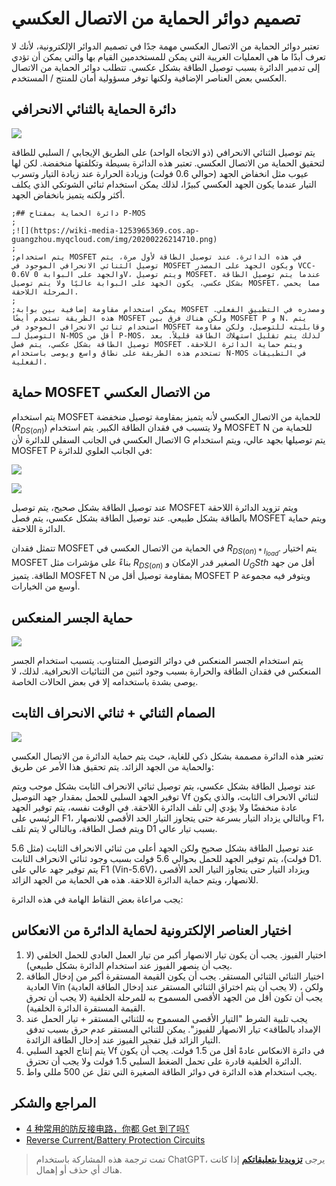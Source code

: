 # تصميم دوائر الحماية من الاتصال العكسي

تعتبر دوائر الحماية من الاتصال العكسي مهمة جدًا في تصميم الدوائر الإلكترونية، لأنك لا تعرف أبدًا ما هي العمليات الغريبة التي يمكن للمستخدمين القيام بها والتي يمكن أن تؤدي إلى تدمير الدائرة بسبب توصيل الطاقة بشكل عكسي. تتطلب دوائر الحماية من الاتصال العكسي بعض العناصر الإضافية ولكنها توفر مسؤولية أمان للمنتج / المستخدم.

## دائرة الحماية بالثنائي الانحرافي

![](https://wiki-media-1253965369.cos.ap-guangzhou.myqcloud.com/img/20211201155111.png)

يتم توصيل الثنائي الانحرافي (ذو الاتجاه الواحد) على الطريق الإيجابي / السلبي للطاقة لتحقيق الحماية من الاتصال العكسي. تعتبر هذه الدائرة بسيطة وتكلفتها منخفضة. لكن لها عيوب مثل انخفاض الجهد (حوالي 0.6 فولت) وزيادة الحرارة عند زيادة التيار وتسرب التيار عندما يكون الجهد العكسي كبيرًا، لذلك يمكن استخدام ثنائي الشوتكي الذي يكلف أكثر ولكنه يتميز بانخفاض الجهد.

```
;## دائرة الحماية بمفتاح P-MOS
;
;![](https://wiki-media-1253965369.cos.ap-guangzhou.myqcloud.com/img/20200226214710.png)
;
;يتم استخدام MOSFET في هذه الدائرة. عند توصيل الطاقة لأول مرة، يتم توصيل الثنائي الانحرافي الموجود في MOSFET ويكون الجهد على المصدر VCC-0.6V والجهد على البوابة 0V، ويتم توصيل MOSFET. عندما يتم توصيل الطاقة بشكل عكسي، يكون الجهد على البوابة عاليًا ولا يتم توصيل MOSFET، مما يحمي المرحلة اللاحقة.
;
;يمكن استخدام مقاومة إضافية بين بوابة MOSFET ومصدره في التطبيق الفعلي. هذه الطريقة تستخدم أيضًا MOSFET ولكن هناك فرق بين MOSFET P و N. يتم استخدام ثنائي الانحرافي الموجود في MOSFET وقابليته للتوصيل، ولكن مقاومة التوصيل لـ N-MOS أقل من P-MOS، لذلك يتم تقليل استهلاك الطاقة قليلاً. بعد توصيل الطاقة بشكل عكسي، يتم فصل MOSFET ويتم حماية الدائرة اللاحقة. تستخدم هذه الطريقة على نطاق واسع ويوصى باستخدام N-MOS في التطبيقات الفعلية.
```

## حماية MOSFET من الاتصال العكسي

يتم استخدام MOSFET للحماية من الاتصال العكسي لأنه يتميز بمقاومة توصيل منخفضة ($R_{DS(on)}$) ولا يتسبب في فقدان الطاقة الكبير. يتم استخدام MOSFET N للحماية من الاتصال العكسي في الجانب السفلي للدائرة لأن G يتم توصيلها بجهد عالي، ويتم استخدام MOSFET P في الجانب العلوي للدائرة:

![](https://wiki-media-1253965369.cos.ap-guangzhou.myqcloud.com/img/20211201152709.png)

![](https://wiki-media-1253965369.cos.ap-guangzhou.myqcloud.com/img/20211201152720.png)

عند توصيل الطاقة بشكل صحيح، يتم توصيل MOSFET ويتم تزويد الدائرة اللاحقة بالطاقة بشكل طبيعي. عند توصيل الطاقة بشكل عكسي، يتم فصل MOSFET ويتم حماية الدائرة اللاحقة.

تتمثل فقدان MOSFET في الحماية من الاتصال العكسي في $R_{DS(on) * I_{load}}$. يتم اختيار MOSFET بناءً على مؤشرات مثل $R_{DS(on)}$ الصغير قدر الإمكان و $U_GS{th}$ أقل من جهد الطاقة. يتميز MOSFET N بمقاومة توصيل أقل من MOSFET P ويتوفر فيه مجموعة أوسع من الخيارات.

## حماية الجسر المنعكس

![](https://wiki-media-1253965369.cos.ap-guangzhou.myqcloud.com/img/20200226220430.png)

يتم استخدام الجسر المنعكس في دوائر التوصيل المتناوب. يتسبب استخدام الجسر المنعكس في فقدان الطاقة والحرارة بسبب وجود اثنين من الثنائيات الانحرافية. لذلك، لا يوصى بشدة باستخدامه إلا في بعض الحالات الخاصة.

## الصمام الثنائي + ثنائي الانحراف الثابت

![](https://wiki-media-1253965369.cos.ap-guangzhou.myqcloud.com/img/20200226220653.png)

تعتبر هذه الدائرة مصممة بشكل ذكي للغاية، حيث يتم حماية الدائرة من الاتصال العكسي والحماية من الجهد الزائد. يتم تحقيق هذا الأمر عن طريق:

عند توصيل الطاقة بشكل عكسي، يتم توصيل ثنائي الانحراف الثابت بشكل موجب ويتم توفير الجهد السلبي للحمل بمقدار جهد التوصيل Vf لثنائي الانحراف الثابت، والذي يكون عادة منخفضًا ولا يؤدي إلى تلف الدائرة اللاحقة. في الوقت نفسه، يتم توفير الجهد الرئيسي على F1، وبالتالي يزداد التيار بسرعة حتى يتجاوز التيار الحد الأقصى للانصهار F1، ويتم فصل الطاقة، وبالتالي لا يتم تلف D1 بسبب تيار عالي.

عند توصيل الطاقة بشكل صحيح ولكن الجهد أعلى من ثنائي الانحراف الثابت (مثل 5.6 فولت)، يتم توفير الجهد للحمل بحوالي 5.6 فولت بسبب وجود ثنائي الانحراف الثابت D1. يتم توفير جهد عالي على F1 (Vin-5.6V)، ويزداد التيار حتى يتجاوز التيار الحد الأقصى للانصهار، ويتم حماية الدائرة اللاحقة. هذه هي الحماية من الجهد الزائد.

يجب مراعاة بعض النقاط الهامة في هذه الدائرة:

## اختيار العناصر الإلكترونية لحماية الدائرة من الانعكاس

1. اختيار الفيوز. يجب أن يكون تيار الانصهار أكبر من تيار العمل العادي للحمل الخلفي (لا يجب أن ينصهر الفيوز عند استخدام الدائرة بشكل طبيعي).
2. اختيار الثنائي الثنائي المستقر. يجب أن يكون القيمة المستقرة أكبر من إدخال الطاقة العادية Vin (لا يجب أن يتم اختراق الثنائي المستقر عند إدخال الطاقة العادية) ، ولكن يجب أن تكون أقل من الجهد الأقصى المسموح به للمرحلة الخلفية (لا يجب أن تحرق القيمة المستقرة الدائرة الخلفية).
3. يجب تلبية الشرط "التيار الأقصى المسموح به للثنائي المستقر + تيار الحمل عند الإمداد بالطاقة> تيار الانصهار للفيوز". يمكن للثنائي المستقر عدم حرق بسبب تدفق التيار الزائد قبل تفجير الفيوز عند إدخال الطاقة الزائدة.
4. يتم إنتاج الجهد السلبي Vf في دائرة الانعكاس عادةً أقل من 1.5 فولت. يجب أن يكون الدائرة الخلفية قادرة على تحمل الضغط السلبي 1.5 فولت ولا يجب أن تحترق.
5. يجب استخدام هذه الدائرة في دوائر الطاقة الصغيرة التي تقل عن 500 مللي واط.

## المراجع والشكر

- [4 种常用的防反接电路，你都 Get 到了吗؟](https://mp.weixin.qq.com/s?__biz=MzI4NTQ4NTA3NA==&mid=2247488589&idx=1&sn=74aa6b74d214ac69729d64b525740f80&chksm=ebea2530dc9dac26a8e74a9f100e8a809d784ad25e6b21c0c546f56d09ba8ba8dca17549e0f6&mpshare=1&scene=1&srcid=0226oplrUSzm6gc9CByvmgA8&sharer_sharetime=1582713417799&sharer_shareid=57baeb2b96d0cff9b17ac2c15b36602b&key=41c07c1199c0727c4030cc712f41de6d8a0e4db2516999aaa98854f2019a9adfe9a6e2f89a840d15c3ae1c3560f741b592f9b412994ae690bb777310a2b497bfa438831d7bf2da52fc89cc19bbc0d467&ascene=1&uin=MTk5MDUwOTA0Mg%3D%3D&devicetype=Windows+10&version=62080079&lang=zh_CN&exportkey=Azacss9x1N9t3FWOKDTbFKA%3D&pass_ticket=%2B%2Fs5mqUBkUbYMJV1cZ6LLdT4rpwnoGiQAvz1QyQpMhfrKWb9GbpDgnop6Filiqkd)
- [Reverse Current/Battery Protection Circuits](https://www.ti.com/lit/an/slva139/slva139.pdf?ts=1638334707859)

> تمت ترجمة هذه المشاركة باستخدام ChatGPT، يرجى [**تزويدنا بتعليقاتكم**](https://github.com/linyuxuanlin/Wiki_MkDocs/issues/new) إذا كانت هناك أي حذف أو إهمال.